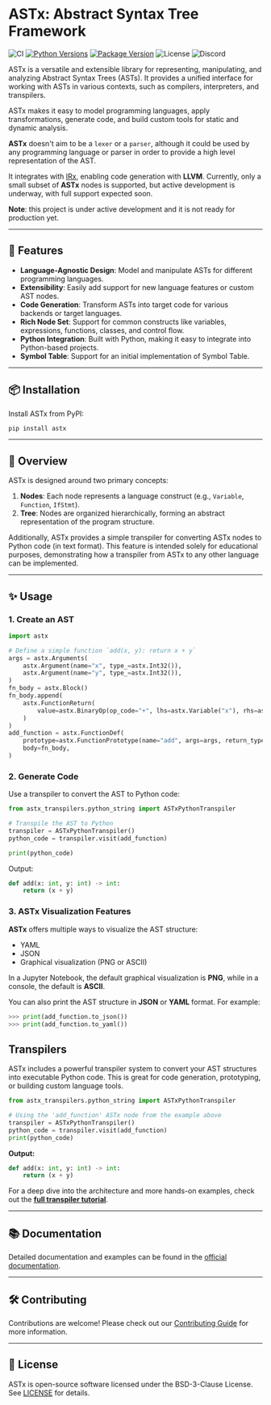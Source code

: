 # ASTx: Abstract Syntax Tree Framework

![CI](https://img.shields.io/github/actions/workflow/status/arxlang/astx/main.yaml?logo=github&label=CI)
[![Python Versions](https://img.shields.io/pypi/pyversions/astx)](https://pypi.org/project/astx/)
[![Package Version](https://img.shields.io/pypi/v/astx?color=blue)](https://pypi.org/project/astx/)
![License](https://img.shields.io/pypi/l/astx?color=blue)
![Discord](https://img.shields.io/discord/966124290464428042?logo=discord&color=blue)

ASTx is a versatile and extensible library for representing, manipulating, and
analyzing Abstract Syntax Trees (ASTs). It provides a unified interface for
working with ASTs in various contexts, such as compilers, interpreters, and
transpilers.

ASTx makes it easy to model programming languages, apply transformations,
generate code, and build custom tools for static and dynamic analysis.

**ASTx** doesn't aim to be a `lexer` or a `parser`, although it could be used by
any programming language or parser in order to provide a high level
representation of the AST.

It integrates with [IRx](https://github.com/arxlang/irx), enabling code
generation with **LLVM**. Currently, only a small subset of **ASTx** nodes is
supported, but active development is underway, with full support expected soon.

**Note**: this project is under active development and it is not ready for
production yet.

---

## 🚀 Features

- **Language-Agnostic Design**: Model and manipulate ASTs for different
  programming languages.
- **Extensibility**: Easily add support for new language features or custom AST
  nodes.
- **Code Generation**: Transform ASTs into target code for various backends or
  target languages.
- **Rich Node Set**: Support for common constructs like variables, expressions,
  functions, classes, and control flow.
- **Python Integration**: Built with Python, making it easy to integrate into
  Python-based projects.
- **Symbol Table**: Support for an initial implementation of Symbol Table.

---

## 📦 Installation

Install ASTx from PyPI:

```bash
pip install astx
```

---

## 📖 Overview

ASTx is designed around two primary concepts:

1. **Nodes**: Each node represents a language construct (e.g., `Variable`,
   `Function`, `IfStmt`).
2. **Tree**: Nodes are organized hierarchically, forming an abstract
   representation of the program structure.

Additionally, ASTx provides a simple transpiler for converting ASTx nodes to
Python code (in text format). This feature is intended solely for educational
purposes, demonstrating how a transpiler from ASTx to any other language can be
implemented.

---

## ✨ Usage

### 1. Create an AST

```python
import astx

# Define a simple function `add(x, y): return x + y`
args = astx.Arguments(
    astx.Argument(name="x", type_=astx.Int32()),
    astx.Argument(name="y", type_=astx.Int32()),
)
fn_body = astx.Block()
fn_body.append(
    astx.FunctionReturn(
        value=astx.BinaryOp(op_code="+", lhs=astx.Variable("x"), rhs=astx.Variable("y"))
    )
)
add_function = astx.FunctionDef(
    prototype=astx.FunctionPrototype(name="add", args=args, return_type=astx.Int32()),
    body=fn_body,
)
```

### 2. Generate Code

Use a transpiler to convert the AST to Python code:

```python
from astx_transpilers.python_string import ASTxPythonTranspiler

# Transpile the AST to Python
transpiler = ASTxPythonTranspiler()
python_code = transpiler.visit(add_function)

print(python_code)
```

Output:

```python
def add(x: int, y: int) -> int:
    return (x + y)
```

### 3. ASTx Visualization Features

**ASTx** offers multiple ways to visualize the AST structure:

- YAML
- JSON
- Graphical visualization (PNG or ASCII)

In a Jupyter Notebook, the default graphical visualization is **PNG**, while in
a console, the default is **ASCII**.

You can also print the AST structure in **JSON** or **YAML** format. For
example:

```python
>>> print(add_function.to_json())
>>> print(add_function.to_yaml())
```

## Transpilers

ASTx includes a powerful transpiler system to convert your AST structures into
executable Python code. This is great for code generation, prototyping, or
building custom language tools.

```python
from astx_transpilers.python_string import ASTxPythonTranspiler

# Using the 'add_function' ASTx node from the example above
transpiler = ASTxPythonTranspiler()
python_code = transpiler.visit(add_function)
print(python_code)
```

**Output:**

```python
def add(x: int, y: int) -> int:
    return (x + y)
```

For a deep dive into the architecture and more hands-on examples, check out the
**[full transpiler tutorial](docs/tutorials/astx_transpiler_refactor_tutorial.md)**.

---

## 📚 Documentation

Detailed documentation and examples can be found in the
[official documentation](https://arxlang.github.io/astx).

---

## 🛠️ Contributing

Contributions are welcome! Please check out our
[Contributing Guide](https://astx.arxlang.org/contributing/) for more
information.

---

## 📝 License

ASTx is open-source software licensed under the BSD-3-Clause License. See
[LICENSE](LICENSE) for details.
